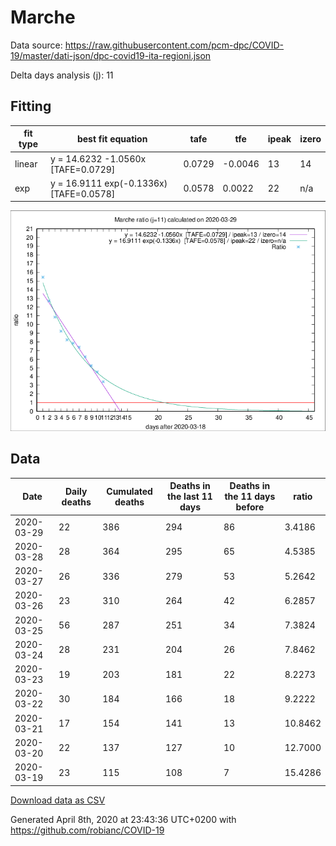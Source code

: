 # Marche

Data source: https://raw.githubusercontent.com/pcm-dpc/COVID-19/master/dati-json/dpc-covid19-ita-regioni.json

Delta days analysis (j): 11

## Fitting 
|fit type|best fit equation|tafe|tfe|ipeak|izero|
|-------|-----|--------|------|---|---|
|linear|y = 14.6232 -1.0560x  [TAFE=0.0729]|0.0729|-0.0046|13|14|
|exp|y = 16.9111 exp(-0.1336x)  [TAFE=0.0578]|0.0578|0.0022|22|n/a|

![Plot](COVID-19_marche_j11_2020-03-29.png)

## Data
|Date|Daily deaths|Cumulated deaths|Deaths in the last 11 days|Deaths in the 11 days before|ratio|
|----|----------|-----------|-------|--------------------|-----|
|2020-03-29|22|386|294|86|3.4186|
|2020-03-28|28|364|295|65|4.5385|
|2020-03-27|26|336|279|53|5.2642|
|2020-03-26|23|310|264|42|6.2857|
|2020-03-25|56|287|251|34|7.3824|
|2020-03-24|28|231|204|26|7.8462|
|2020-03-23|19|203|181|22|8.2273|
|2020-03-22|30|184|166|18|9.2222|
|2020-03-21|17|154|141|13|10.8462|
|2020-03-20|22|137|127|10|12.7000|
|2020-03-19|23|115|108|7|15.4286|

[Download data as CSV](COVID-19_marche_j11_2020-03-29.csv)

Generated April 8th, 2020 at 23:43:36 UTC+0200 with https://github.com/robianc/COVID-19
